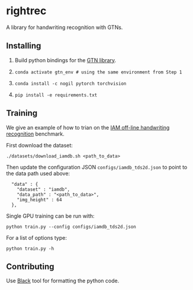 # rightrec

A library for handwriting recognition with GTNs.

## Installing

1. Build python bindings for the [GTN library](https://github.com/fairinternal/gtn#using-python-bindings).

2. `conda activate gtn_env # using the same environment from Step 1`

3. `conda install -c nogil pytorch torchvision`

4. `pip install -e requirements.txt`

## Training

We give an example of how to trian on the [IAM off-line handwriting recognition](http://www.fki.inf.unibe.ch/databases/iam-handwriting-database)
benchmark.

First download the dataset:
```
./datasets/download_iamdb.sh <path_to_data>
```

Then update the configuration JSON `configs/iamdb_tds2d.json` to point to the
data path used above:
```
  "data" : {
    "dataset" : "iamdb",
    "data_path" : "<path_to_data>",
    "img_height" : 64
  },
```

Single GPU training can be run with:
```
python train.py --config configs/iamdb_tds2d.json
```

For a list of options type:
```
python train.py -h
```

## Contributing

Use [Black](https://github.com/psf/black) tool for formatting the python code.
